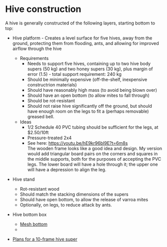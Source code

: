 # Hive construction



A hive is generally constructed of the following layers, starting bottom to top:

* Hive platform - Creates a level surface for five hives, away from the ground, protecting them from flooding, ants, and allowing for improved airflow through the hive
    * Requirements
        * Needs to support five hives, containing up to two hive body supers (50 kg) and two honey supers (30 kg), plus margin of error (1.5) - total support requirement: 240 kg
        * Should be minimally expensive (off-the-shelf, inexpensive constructrion materials)
        * Should have reasonably high mass (to avoid being blown over)
        * Should have an open bottom (to allow mites to fall through)
        * Should be rot-resistant
        * Should not raise hive significantly off the ground, but should have enough room on the legs to fit a (perhaps removable) greased bell.
    * Ideas
        * 1/2 Schedule 40 PVC tubing should be sufficient for the legs, at $2.50/10ft
        * Pressure-treated 2x4
        * See here: https://youtu.be/hE9kr96bI9E?t=6m8s  
        The wooden frame looks like a good idea and design.  My version would add triangular board pairs on the corners and squares in the middle supports, both for the purposes of accepting the PVC legs.  The lower board will have a hole through it; the upper one will have a depression to align the leg.
* Hive stand
    * Rot-resistant wood
    * Should match the stacking dimensions of the supers
    * Should have open bottom, to allow the release of varroa mites
    * Optionally, on legs, to reduce attack by ants.
* Hive bottom box
    * [Mesh bottom]
    * 

* [Plans for a 10-frame hive super]

[Plans for a 10-frame hive super]: http://www.michiganbees.org/wp-content/uploads/2012/01/Hive-Bodies_20110323.pdf

[Mesh bottom]: https://www.youtube.com/watch?v=6rLbAVcGQzs